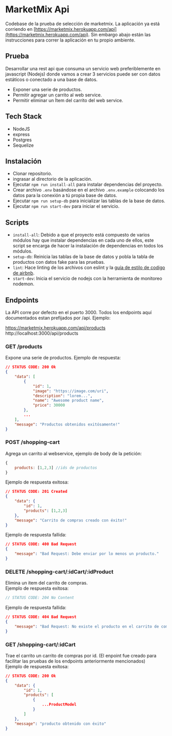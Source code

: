 # MarketMix Api  
Codebase de la prueba de selección de marketmix. La aplicación ya está corriendo en [https://marketmix.herokuapp.com/api](https://marketmix.herokuapp.com/api). Sin embargo abajo están las instrucciones para correr la aplicación en tu propio ambiente.  

## Prueba

Desarrollar una rest api que consuma un servicio web preferiblemente en javascript (Nodejs) donde vamos a crear 3 servicios  puede ser con datos estáticos o conectado a una base de datos.

- Exponer una serie de productos.  
- Permitir agregar un carrito al web service.  
- Permitir eliminar un Ítem del carrito del web service.  

## Tech Stack

- NodeJS  
- express  
- Postgres  
- Sequelize  

## Instalación
- Clonar repositorio.  
- ingrasar al directorio de la aplicación.  
- Ejecutar `npm run install-all` para instalar dependencias del proyecto.  
- Crear archivo `.env` basándose en el archivo `.env.example` colocando los datos para la conexión a tú propia base de datos.  
- Ejecutar `npm run setup-db` para inicializar las tablas de la base de datos.  
- Ejecutar `npm run start-dev` para iniciar el servicio.  

## Scripts
- `install-all`: Debido a que el proyecto está compuesto de varios módulos hay que instalar dependencias en cada uno de ellos, este script se encarga de hacer la instalación de dependencias en todos los módulos.  
- `setup-db`: Reinicia las tablas de la base de datos y pobla la tabla de productos con datos fake para las pruebas.  
- `lint`: Hace linting de los archivos con eslint y la [guía de estilo de codigo de airbnb](https://github.com/airbnb/javascript).  
- `start-dev`: Inicia el servicio de nodejs con la herramienta de monitoreo nodemon.  

## Endpoints  
La API corre por defecto en el puerto 3000. Todos los endpoints aquí documentados estan prefijados por /api. Ejemplo:  

https://marketmix.herokuapp.com/api/products  
http://localhost:3000/api/products

### GET /products  
Expone una serie de productos. Ejemplo de respuesta:  
```json
// STATUS CODE: 200 Ok
{
    "data": [
        {
            "id": 1,
            "image": "https://image.com/uri",
            "description": "lorem...",
            "name": "Awesome product name",
            "price": 30000
        },
        ...
    ],
    "message": "Productos obtenidos exitósamente!"
}
```

### POST /shopping-cart  
Agrega un carrito al webservice, ejemplo de body de la petición:  

```js
{
    products: [1,2,3] //ids de productos
}
```
Ejemplo de respuesta exitosa:  
```json
// STATUS CODE: 201 Created
{
    "data": {
        "id": 1,
        "products": [1,2,3]
    },
    "message": "Carrito de compras creado con éxito!"
}
```

Ejemplo de respuesta fallida:
```json
// STATUS CODE: 400 Bad Request
{
    "message": "Bad Request: Debe enviar por lo menos un producto."
}
```
### DELETE /shopping-cart/:idCart/:idProduct  
Elimina un item del carrito de compras.  
Ejemplo de respuesta exitosa:  
```js
// STATUS CODE: 204 No Content
```
Ejemplo de respuesta fallida:  
```json
// STATUS CODE: 404 Bad Request
{
    "message": "Bad Request: No existe el producto en el carrito de compras."
}
```

### GET /shopping-cart/:idCart
Trae el carrito un carrito de compras por id. (El enpoint fue creado para facilitar las pruebas de los endpoints anteriormente mencionados)  
Ejemplo de respuesta exitosa:  
```json
// STATUS CODE: 200 Ok
{
    "data": {
        "id": 1,
        "products": [
            {
                ...ProductModel
            }
        ]
    },
    "message": "producto obtenido con éxito"
}
```